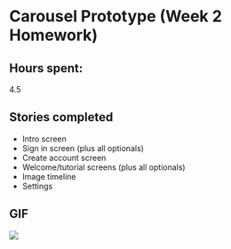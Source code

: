 # Carousel Prototype (Week 2 Homework)
## Hours spent:
4.5

## Stories completed
- Intro screen
- Sign in screen (plus all optionals)
- Create account screen
- Welcome/tutorial screens (plus all optionals)
- Image timeline
- Settings

## GIF
![](https://raw.githubusercontent.com/daneden/Carousel-Prototype/master/Carousel-Prototype.gif)
